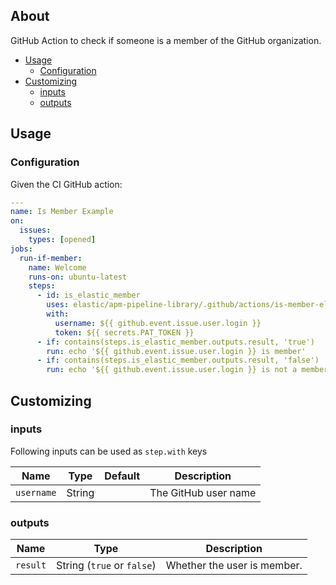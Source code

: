 ## About

GitHub Action to check if someone is a member of the GitHub organization.

* [Usage](#usage)
  * [Configuration](#configuration)
* [Customizing](#customizing)
  * [inputs](#inputs)
  * [outputs](#outputs)

## Usage

### Configuration

Given the CI GitHub action:

```yaml
---
name: Is Member Example
on:
  issues:
    types: [opened]
jobs:
  run-if-member:
    name: Welcome
    runs-on: ubuntu-latest
    steps:
      - id: is_elastic_member
        uses: elastic/apm-pipeline-library/.github/actions/is-member-elastic-org@current
        with:
          username: ${{ github.event.issue.user.login }}
          token: ${{ secrets.PAT_TOKEN }}
      - if: contains(steps.is_elastic_member.outputs.result, 'true')
        run: echo '${{ github.event.issue.user.login }} is member'
      - if: contains(steps.is_elastic_member.outputs.result, 'false')
        run: echo '${{ github.event.issue.user.login }} is not a member'
```


## Customizing

### inputs

Following inputs can be used as `step.with` keys

| Name         | Type    | Default           | Description          |
|--------------|---------|-------------------|----------------------|
| `username`   | String  |                   | The GitHub user name |

### outputs

| Name              | Type                       | Description                 |
|-------------------|----------------------------| ----------------------------|
| `result`          | String (`true` or `false`) | Whether the user is member. |
